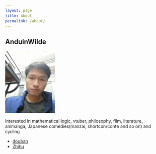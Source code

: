 ```yaml
---
layout: page
title: About
permalink: /about/
---
```


## AnduinWilde

 <img src="https://raw.githubusercontent.com/FinalFantasy27/FinalFantasy27/main/images/1_1611589319917.jpg" height=200 width=160>

Interested in mathematical logic, vtuber, philosophy, film, literature, animanga, Japanese comedies(manzai, shortcon/conte and so on) and cycling

- [douban](https://www.douban.com/people/150548369/)
- [Zhihu](https://www.zhihu.com/people/sliverwhite-47/)

